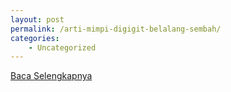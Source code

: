 ```yaml
---
layout: post
permalink: /arti-mimpi-digigit-belalang-sembah/
categories:
    - Uncategorized
---
```


[Baca Selengkapnya](/07)